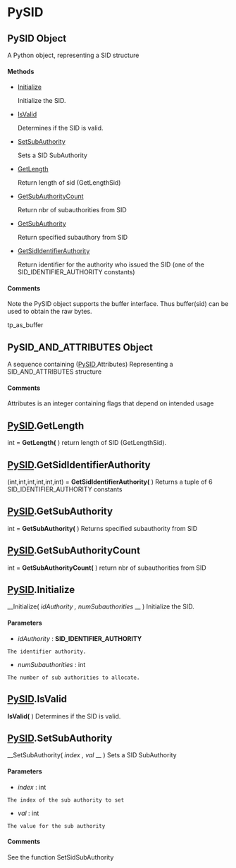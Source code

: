 # PySID

## PySID Object

A Python object, representing a SID structure

#### Methods


  - [Initialize](PySID.md#pysidinitialize)

    Initialize the SID.&nbsp;

  - [IsValid](PySID.md#pysidisvalid)

    Determines if the SID is valid.&nbsp;

  - [SetSubAuthority](PySID.md#pysidsetsubauthority)

    Sets a SID SubAuthority&nbsp;

  - [GetLength](PySID.md#pysidgetlength)

    Return length of sid (GetLengthSid)&nbsp;

  - [GetSubAuthorityCount](PySID.md#pysidgetsubauthoritycount)

    Return nbr of subauthorities from SID&nbsp;

  - [GetSubAuthority](PySID.md#pysidgetsubauthority)

    Return specified subauthory from SID&nbsp;

  - [GetSidIdentifierAuthority](PySID.md#pysidgetsididentifierauthority)

    Return identifier for the authority who issued the SID (one of the SID_IDENTIFIER_AUTHORITY constants)&nbsp;

#### Comments
Note the PySID object supports the buffer interface.  Thus buffer(sid) can be used to obtain the raw bytes. 

tp_as_buffer

## PySID_AND_ATTRIBUTES Object

A sequence containing ([PySID](#pysid),Attributes) Representing a SID_AND_ATTRIBUTES structure

#### Comments
Attributes is an integer containing flags that depend on intended usage

## [PySID](#pysid).GetLength

int = __GetLength(__ )
return length of SID (GetLengthSid).

## [PySID](#pysid).GetSidIdentifierAuthority

(int,int,int,int,int,int) = __GetSidIdentifierAuthority(__ )
Returns a tuple of 6 SID_IDENTIFIER_AUTHORITY constants

## [PySID](#pysid).GetSubAuthority

int = __GetSubAuthority(__ )
Returns specified subauthority from SID

## [PySID](#pysid).GetSubAuthorityCount

int = __GetSubAuthorityCount(__ )
return nbr of subauthorities from SID

## [PySID](#pysid).Initialize

 __Initialize( *idAuthority*  *, numSubauthorities* __ )
Initialize the SID.

#### Parameters


  -  *idAuthority* : __SID_IDENTIFIER_AUTHORITY__ 

    The identifier authority.

  -  *numSubauthorities* : int

    The number of sub authorities to allocate.

## [PySID](#pysid).IsValid

 __IsValid(__ )
Determines if the SID is valid.

## [PySID](#pysid).SetSubAuthority

 __SetSubAuthority( *index*  *, val* __ )
Sets a SID SubAuthority

#### Parameters


  -  *index* : int

    The index of the sub authority to set

  -  *val* : int

    The value for the sub authority

#### Comments
See the function SetSidSubAuthority